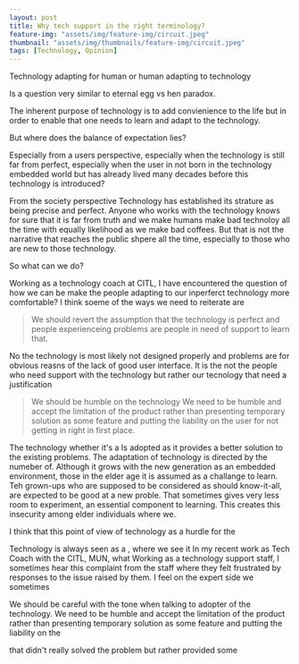```yaml
---
layout: post
title: Why tech support in the right terminology?
feature-img: "assets/img/feature-img/circuit.jpeg"
thumbnail: "assets/img/thumbnails/feature-img/circuit.jpeg"
tags: [Technology, Opinion]
---
```


Technology adapting for human or human adapting to technology

Is a question very similar to eternal egg vs hen paradox.

The inherent purpose of technology is to add convienience to the life but in order to enable that one needs to learn and adapt to the technology.

But where does the balance of expectation lies?

Especially from a users perspective, especially when the technology is still far from perfect, especially when the user in not born in the technology embedded world but has already lived many decades before this technology is introduced?

From the society perspective Technology has established its strature as being precise and perfect. Anyone who works with the technology knows for sure that it is far from truth and we make humans make bad technoloy all the time with equally likelihood as we make bad coffees. But that is not the narrative that reaches the public shpere all the time, especially to those who are new to those technology.

So what can we do?

Working as a technology coach at CITL, I have encountered the question of how we can be make the people adapting to our inperferct technology more comfortable? I think soeme of the ways we need to reiterate are 

> We should revert the assumption that the technology is perfect and people experienceing problems are people in need of support to learn that.

No the technology is most likely not designed properly and problems are for obvious reasns of the lack of good user interface. It is the not the people who need support with the technology but rather our tecnology that need a justification

> We should be humble on the technology 
We need to be humble and accept the limitation of the product rather than presenting 
temporary solution as some feature and putting the liability on the user for not getting in right in first place.







The technology whether it's a 
Is adopted as it provides a better solution to the existing problems. The adaptation of technology is directed by the numeber of. Although it grows with the new
generation as an embedded environment, those in the elder age it is assumed as a challange to learn. Teh grown-ups who are supposed to be considered as should know-it-all,
are expected to be good at a new proble. That sometimes gives very less room to experiment, an essential component to learning. This creates this insecurity among elder 
individuals where we.

I think that this point of view of technology as a hurdle for the 

Technology is always seen as a , where we see it 
In my recent work as Tech Coach with the CITL, MUN, what 
Working as a technology support staff, I sometimes hear this complaint from the staff where they felt frustrated by responses to the issue raised by them. 
I feel on the expert side we sometimes 

We should be careful with the tone when talking to adopter of the technology. We need to be humble and accept the limitation of the product rather than presenting 
temporary solution as some feature and putting the liability on the 

that didn't really solved the problem but rather
provided some 
